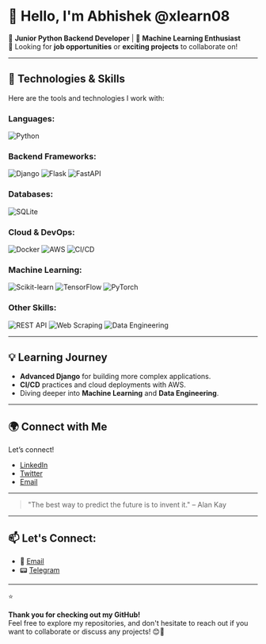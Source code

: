 # 👋 Hello, I'm Abhishek @xlearn08

🚀 **Junior Python Backend Developer** | 🤖 **Machine Learning Enthusiast**  
💼 Looking for **job opportunities** or **exciting projects** to collaborate on!

---

## 🔧 Technologies & Skills

Here are the tools and technologies I work with:

### **Languages:**
![Python](https://img.shields.io/badge/Python-3776AB?style=for-the-badge&logo=python&logoColor=white)

### **Backend Frameworks:**
![Django](https://img.shields.io/badge/Django-092E20?style=for-the-badge&logo=django&logoColor=white)
![Flask](https://img.shields.io/badge/Flask-000000?style=for-the-badge&logo=flask&logoColor=white)
![FastAPI](https://img.shields.io/badge/FastAPI-009688?style=for-the-badge&logo=fastapi&logoColor=white)

### **Databases:**
![SQLite](https://img.shields.io/badge/SQLite-003B57?style=for-the-badge&logo=sqlite&logoColor=white)

### **Cloud & DevOps:**
![Docker](https://img.shields.io/badge/Docker-2496ED?style=for-the-badge&logo=docker&logoColor=white)
![AWS](https://img.shields.io/badge/AWS-232F3E?style=for-the-badge&logo=amazonaws&logoColor=white)
![CI/CD](https://img.shields.io/badge/CI/CD-0D4B6B?style=for-the-badge&logo=circleci&logoColor=white)

### **Machine Learning:**
![Scikit-learn](https://img.shields.io/badge/Scikit--learn-F7931E?style=for-the-badge&logo=scikit-learn&logoColor=white)
![TensorFlow](https://img.shields.io/badge/TensorFlow-FF6F00?style=for-the-badge&logo=tensorflow&logoColor=white)
![PyTorch](https://img.shields.io/badge/PyTorch-EE4C2C?style=for-the-badge&logo=pytorch&logoColor=white)

### **Other Skills:**
![REST API](https://img.shields.io/badge/REST%20API-25D366?style=for-the-badge&logo=rest&logoColor=white)
![Web Scraping](https://img.shields.io/badge/Web%20Scraping-005C6D?style=for-the-badge&logo=python&logoColor=white)
![Data Engineering](https://img.shields.io/badge/Data%20Engineering-0C6F59?style=for-the-badge&logo=apache&logoColor=white)

---

## 💡 Learning Journey

- **Advanced Django** for building more complex applications.
- **CI/CD** practices and cloud deployments with AWS.
- Diving deeper into **Machine Learning** and **Data Engineering**.

---

## 🌍 Connect with Me

Let’s connect!

- [LinkedIn](https://www.linkedin.com/in/your-profile)
- [Twitter](https://twitter.com/your-username)
- [Email](mailto:your-email@example.com)

---

> "The best way to predict the future is to invent it." – Alan Kay



---

## 📫 Let's Connect:
- 📧 [Email](mailto:revilabhi@gmail.com)  
- 📟 [Telegram](https://t.me/oohyess99)  


---

⭐ 

**Thank you for checking out my GitHub!**  
Feel free to explore my repositories, and don't hesitate to reach out if you want to collaborate or discuss any projects! 😊🚀

<!---
xlearn08/xlearn08 is a ✨ special ✨ repository because its `README.md` (this file) appears on your GitHub profile.
You can click the Preview link to take a look at your changes.
--->
